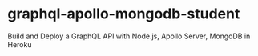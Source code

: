 # graphql-apollo-mongodb-student

Build and Deploy a GraphQL API with Node.js, Apollo Server, MongoDB in Heroku

